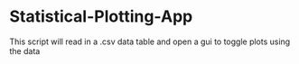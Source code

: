 # Statistical-Plotting-App
This script will read in a .csv data table and open a gui to toggle plots using the data
